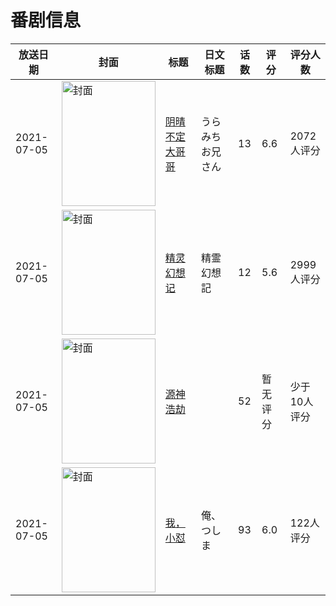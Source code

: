 # 番剧信息

|放送日期|封面|标题|日文标题|话数|评分|评分人数|
|---|---|---|---|---|---|---|
|2021-07-05|<img src="//lain.bgm.tv/pic/cover/c/7c/6b/292832_OZ2zs.jpg" alt="封面" style="width:150px;height:200px;object-fit:cover;">|[阴晴不定大哥哥](https://bangumi.tv/subject/292832)|うらみちお兄さん|13|6.6|2072人评分|
|2021-07-05|<img src="//lain.bgm.tv/pic/cover/c/ad/ee/320851_MPMXr.jpg" alt="封面" style="width:150px;height:200px;object-fit:cover;">|[精灵幻想记](https://bangumi.tv/subject/320851)|精霊幻想記|12|5.6|2999人评分|
|2021-07-05|<img src="//lain.bgm.tv/pic/cover/c/4b/ef/340272_jb24W.jpg" alt="封面" style="width:150px;height:200px;object-fit:cover;">|[源神浩劫](https://bangumi.tv/subject/340272)||52|暂无评分|少于10人评分|
|2021-07-05|<img src="//lain.bgm.tv/pic/cover/c/10/53/341377_MESdR.jpg" alt="封面" style="width:150px;height:200px;object-fit:cover;">|[我，小怼](https://bangumi.tv/subject/341377)|俺、つしま|93|6.0|122人评分|
